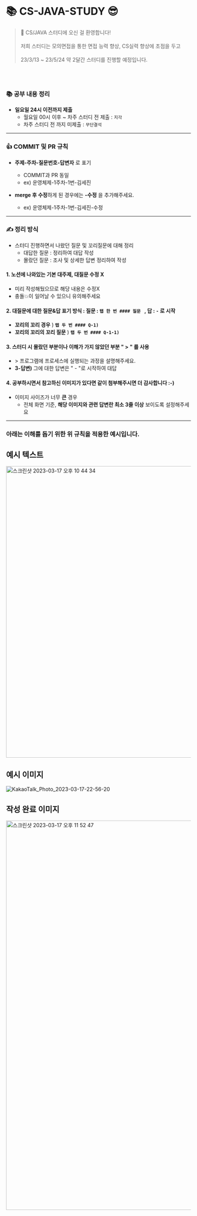 # 📚 CS-JAVA-STUDY 😎

> 👋 CS/JAVA 스터디에 오신 걸 환영합니다! <br></br>
저희 스터디는 모의면접을 통한 면접 능력 향상, CS실력 향상에 초점을 두고 <br></br>
23/3/13 ~ 23/5/24 약 2달간 스터디를 진행할 예정입니다. 

<br></br>
### 📚 공부 내용 정리
- **일요일 24시 이전까지 제출** 
  - 월요일 00시 이후 ~ 차주 스터디 전 제출 : `지각`
  - 차주 스터디 전 까지 미제출 : `무단결석`


---


### 👍 COMMIT 및 PR 규칙
- **주제-주차-질문번호-답변자** 로 표기
  - COMMIT과 PR 동일
  - ex) 운영체제-1주차-1번-김세진


- **merge 후 수정**하게 된 경우에는 **-수정** 을 추가해주세요.
  - ex) 운영체제-1주차-1번-김세진-수정


---


### ✍️ 정리 방식
- 스터디 진행하면서 나왔던 질문 및 꼬리질문에 대해 정리
  - 대답한 질문 : 정리하여 대답 작성
  - 몰랐던 질문 : 조사 및 상세한 답변 정리하여 작성


#### 1. 노션에 나와있는 기본 대주제, 대질문 수정 X
  - 미리 작성해뒀으므로 해당 내용은 수정X
  - 충돌💥이 일어날 수 있으니 유의해주세요 


#### 2. 대질문에 대한 질문&답 표기 방식 : 질문 : `탭 한 번 #### 질문 ` , 답 :  `-`  로 시작
  - **꼬리의 꼬리 경우** ) **`탭 두 번 #### Q-1)`**
  - **꼬리의 꼬리의 꼬리 질문** ) **`탭 두 번 #### Q-1-1)`**


#### 3. 스터디 시  몰랐던 부분이나 이해가 가지 않았던 부분 " > " 를 사용
-  \> 프로그램에 프로세스에 실행되는 과정을 설명해주세요.
- **3-답변)** 그에 대한 답변은 " - "로 시작하여 대답


#### 4. 공부하시면서 참고하신 이미지가 있다면 같이 첨부해주시면 더 감사합니다 :-)
- 이미지 사이즈가 너무 **큰** 경우
  -  전체 화면 기준, **해당 이미지와 관련 답변란 최소 3줄 이상** 보이도록 설정해주세요

---
### 아래는 이해를 돕기 위한 위 규칙을 적용한 예시입니다.

## 예시 텍스트
<img width="793" alt="스크린샷 2023-03-17 오후 10 44 34" src="https://user-images.githubusercontent.com/67494004/225925751-1a67de91-8c94-4002-86ba-9b7c02a4e9f1.png">


## 예시 이미지
![KakaoTalk_Photo_2023-03-17-22-56-20](https://user-images.githubusercontent.com/67494004/225925452-57ebb6e5-c13d-4a99-9890-eb222d171ffd.jpeg)



## 작성 완료 이미지
<img width="1059" alt="스크린샷 2023-03-17 오후 11 52 47" src="https://user-images.githubusercontent.com/67494004/225940229-7843ecfb-7f08-40c0-9549-938a6cc9081a.png">
